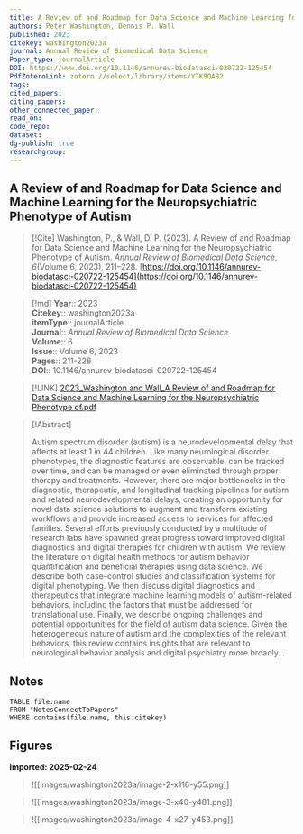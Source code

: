 ```yaml
---
title: A Review of and Roadmap for Data Science and Machine Learning for the Neuropsychiatric Phenotype of Autism 
authors: Peter Washington, Dennis P. Wall 
published: 2023 
citekey: washington2023a 
journal: Annual Review of Biomedical Data Science 
Paper_type: journalArticle 
DOI: https://www.doi.org/10.1146/annurev-biodatasci-020722-125454
PdfZoteroLink: zotero://select/library/items/YTK9QAB2 
tags: 
cited_papers: 
citing_papers: 
other_connected_paper: 
read_on: 
code_repo: 
dataset: 
dg-publish: true
researchgroup:
---
```


## A Review of and Roadmap for Data Science and Machine Learning for the Neuropsychiatric Phenotype of Autism

> [!Cite]
> Washington, P., & Wall, D. P. (2023). A Review of and Roadmap for Data Science and Machine Learning for the Neuropsychiatric Phenotype of Autism. _Annual Review of Biomedical Data Science_, _6_(Volume 6, 2023), 211–228. [https://doi.org/10.1146/annurev-biodatasci-020722-125454](https://doi.org/10.1146/annurev-biodatasci-020722-125454)


>[!md]
> **Year**:: 2023   
> **Citekey**:: washington2023a  
> **itemType**:: journalArticle  
> **Journal**:: *Annual Review of Biomedical Data Science*  
> **Volume**:: 6  
> **Issue**:: Volume 6, 2023   
> **Pages**:: 211-228  
> **DOI**:: 10.1146/annurev-biodatasci-020722-125454    

> [!LINK] 
> [2023_Washington and Wall_A Review of and Roadmap for Data Science and Machine Learning for the Neuropsychiatric Phenotype of.pdf](zotero://select/library/items/GPFZZ2JR)

> [!Abstract]
>
> Autism spectrum disorder (autism) is a neurodevelopmental delay that affects at least 1 in 44 children. Like many neurological disorder phenotypes, the diagnostic features are observable, can be tracked over time, and can be managed or even eliminated through proper therapy and treatments. However, there are major bottlenecks in the diagnostic, therapeutic, and longitudinal tracking pipelines for autism and related neurodevelopmental delays, creating an opportunity for novel data science solutions to augment and transform existing workflows and provide increased access to services for affected families. Several efforts previously conducted by a multitude of research labs have spawned great progress toward improved digital diagnostics and digital therapies for children with autism. We review the literature on digital health methods for autism behavior quantification and beneficial therapies using data science. We describe both case–control studies and classification systems for digital phenotyping. We then discuss digital diagnostics and therapeutics that integrate machine learning models of autism-related behaviors, including the factors that must be addressed for translational use. Finally, we describe ongoing challenges and potential opportunities for the field of autism data science. Given the heterogeneous nature of autism and the complexities of the relevant behaviors, this review contains insights that are relevant to neurological behavior analysis and digital psychiatry more broadly.
>.
> 


## Notes

```dataview 
TABLE file.name 
FROM "NotesConnectToPapers" 
WHERE contains(file.name, this.citekey)
```



## Figures

**Imported: 2025-02-24**

> ![[Images/washington2023a/image-2-x116-y55.png]]

> ![[Images/washington2023a/image-3-x40-y481.png]]

> ![[Images/washington2023a/image-4-x27-y453.png]]
